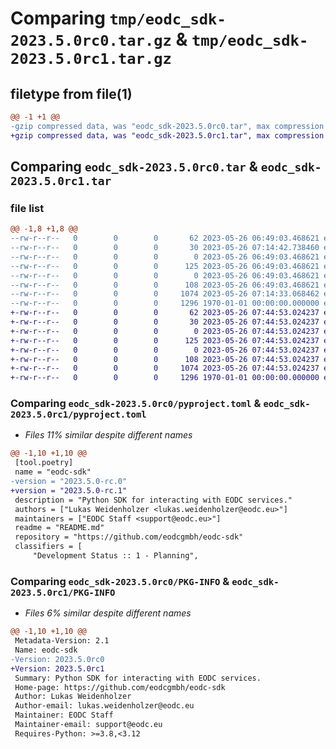 # Comparing `tmp/eodc_sdk-2023.5.0rc0.tar.gz` & `tmp/eodc_sdk-2023.5.0rc1.tar.gz`

## filetype from file(1)

```diff
@@ -1 +1 @@
-gzip compressed data, was "eodc_sdk-2023.5.0rc0.tar", max compression
+gzip compressed data, was "eodc_sdk-2023.5.0rc1.tar", max compression
```

## Comparing `eodc_sdk-2023.5.0rc0.tar` & `eodc_sdk-2023.5.0rc1.tar`

### file list

```diff
@@ -1,8 +1,8 @@
--rw-r--r--   0        0        0       62 2023-05-26 06:49:03.468621 eodc_sdk-2023.5.0rc0/README.md
--rw-r--r--   0        0        0       30 2023-05-26 07:14:42.738460 eodc_sdk-2023.5.0rc0/eodc/__init__.py
--rw-r--r--   0        0        0        0 2023-05-26 06:49:03.468621 eodc_sdk-2023.5.0rc0/eodc/client.py
--rw-r--r--   0        0        0      125 2023-05-26 06:49:03.468621 eodc_sdk-2023.5.0rc0/eodc/config.py
--rw-r--r--   0        0        0        0 2023-05-26 06:49:03.468621 eodc_sdk-2023.5.0rc0/eodc/dask_clusters.py
--rw-r--r--   0        0        0      108 2023-05-26 06:49:03.468621 eodc_sdk-2023.5.0rc0/eodc/processors.py
--rw-r--r--   0        0        0     1074 2023-05-26 07:14:33.068462 eodc_sdk-2023.5.0rc0/pyproject.toml
--rw-r--r--   0        0        0     1296 1970-01-01 00:00:00.000000 eodc_sdk-2023.5.0rc0/PKG-INFO
+-rw-r--r--   0        0        0       62 2023-05-26 07:44:53.024237 eodc_sdk-2023.5.0rc1/README.md
+-rw-r--r--   0        0        0       30 2023-05-26 07:44:53.024237 eodc_sdk-2023.5.0rc1/eodc/__init__.py
+-rw-r--r--   0        0        0        0 2023-05-26 07:44:53.024237 eodc_sdk-2023.5.0rc1/eodc/client.py
+-rw-r--r--   0        0        0      125 2023-05-26 07:44:53.024237 eodc_sdk-2023.5.0rc1/eodc/config.py
+-rw-r--r--   0        0        0        0 2023-05-26 07:44:53.024237 eodc_sdk-2023.5.0rc1/eodc/dask_clusters.py
+-rw-r--r--   0        0        0      108 2023-05-26 07:44:53.024237 eodc_sdk-2023.5.0rc1/eodc/processors.py
+-rw-r--r--   0        0        0     1074 2023-05-26 07:44:53.024237 eodc_sdk-2023.5.0rc1/pyproject.toml
+-rw-r--r--   0        0        0     1296 1970-01-01 00:00:00.000000 eodc_sdk-2023.5.0rc1/PKG-INFO
```

### Comparing `eodc_sdk-2023.5.0rc0/pyproject.toml` & `eodc_sdk-2023.5.0rc1/pyproject.toml`

 * *Files 11% similar despite different names*

```diff
@@ -1,10 +1,10 @@
 [tool.poetry]
 name = "eodc-sdk"
-version = "2023.5.0-rc.0"
+version = "2023.5.0-rc.1"
 description = "Python SDK for interacting with EODC services."
 authors = ["Lukas Weidenholzer <lukas.weidenholzer@eodc.eu>"]
 maintainers = ["EODC Staff <support@eodc.eu>"]
 readme = "README.md"
 repository = "https://github.com/eodcgmbh/eodc-sdk"
 classifiers = [
     "Development Status :: 1 - Planning",
```

### Comparing `eodc_sdk-2023.5.0rc0/PKG-INFO` & `eodc_sdk-2023.5.0rc1/PKG-INFO`

 * *Files 6% similar despite different names*

```diff
@@ -1,10 +1,10 @@
 Metadata-Version: 2.1
 Name: eodc-sdk
-Version: 2023.5.0rc0
+Version: 2023.5.0rc1
 Summary: Python SDK for interacting with EODC services.
 Home-page: https://github.com/eodcgmbh/eodc-sdk
 Author: Lukas Weidenholzer
 Author-email: lukas.weidenholzer@eodc.eu
 Maintainer: EODC Staff
 Maintainer-email: support@eodc.eu
 Requires-Python: >=3.8,<3.12
```

